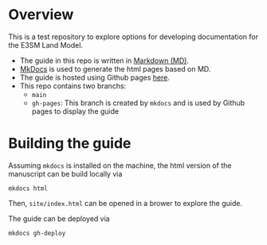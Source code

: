 # Overview

This is a test repository to explore options for developing documentation for
the E3SM Land Model. 

- The guide in this repo is written in [Markdown (MD)](https://www.markdownguide.org/).
- [MkDocs](https://www.mkdocs.org/) is used to generate the html pages based on MD.
- The guide is hosted using Github pages [here](https://bishtgautam.github.io/elm-doc-md/).
- This repo contains two branchs:
  - `main`
  - `gh-pages`: This branch is created by `mkdocs` and is used by Github pages to display the guide

# Building the guide

Assuming `mkdocs` is installed on the machine, the html version of the manuscript
can be build locally via

```
mkdocs html
```

Then, `site/index.html` can be opened in a brower to explore the guide.

The guide can be deployed via

```
mkdocs gh-deploy
```

